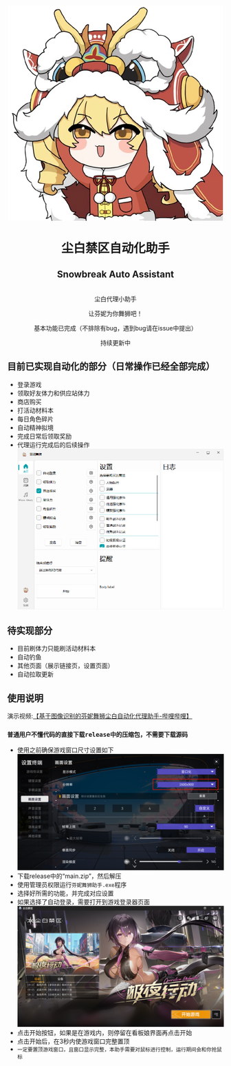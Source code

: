 <div align="center">

![logo.png](asset%2Flogo.png)
# 尘白禁区自动化助手
## Snowbreak Auto Assistant

<br>
尘白代理小助手

让芬妮为你舞狮吧！

基本功能已完成（不排除有bug，遇到bug请在issue中提出）

持续更新中
</div>

## 目前已实现自动化的部分（日常操作已经全部完成）
- 登录游戏
- 领取好友体力和供应站体力
- 商店购买
- 打活动材料本
- 每日角色碎片
- 自动精神拟境
- 完成日常后领取奖励
- 代理运行完成后的后续操作
![2.png](asset%2F2.png)
## 待实现部分
- 目前刷体力只能刷活动材料本
- 自动钓鱼
- 其他页面（展示链接页，设置页面）
- 自动拉取更新
## 使用说明
演示视频:[【基于图像识别的芬妮舞狮尘白自动化代理助手-哔哩哔哩】](https://b23.tv/W9OA85k)
### `普通用户不懂代码的直接下载release中的压缩包，不需要下载源码`
- 使用之前确保游戏窗口尺寸设置如下
![3.png](asset%2F3.png)
- 下载release中的“main.zip”，然后解压
- 使用管理员权限运行`芬妮舞狮助手.exe`程序
- 选择好所需的功能，并完成对应设置
- 如果选择了自动登录，需要打开到游戏登录器页面
![4.png](asset%2F4.png)
- 点击开始按钮，如果是在游戏内，则停留在看板娘界面再点击开始
- 点击开始后，在3秒内使游戏窗口完整置顶
- `一定要置顶游戏窗口，且窗口显示完整，本助手需要对鼠标进行控制，运行期间会和你抢鼠标`